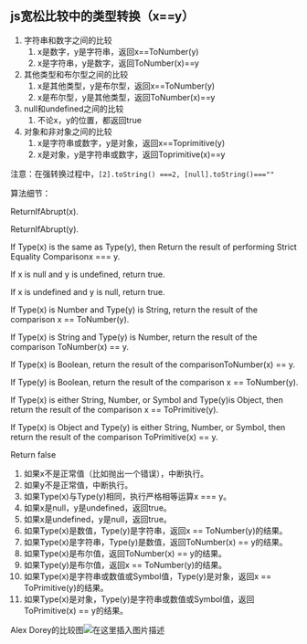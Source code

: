 ﻿## js宽松比较中的类型转换（x==y）

1. 字符串和数字之间的比较
   1. x是数字，y是字符串，返回x==ToNumber(y)
   2. x是字符串，y是数字，返回ToNumber(x)==y
2. 其他类型和布尔型之间的比较
   1. x是其他类型，y是布尔型，返回x==ToNumber(y)
   2. x是布尔型，y是其他类型，返回ToNumber(x)==y
3. null和undefined之间的比较
   1. 不论x，y的位置，都返回true
4. 对象和非对象之间的比较
   1. x是字符串或数字，y是对象，返回x==Toprimitive(y)
   2. x是对象，y是字符串或数字，返回Toprimitive(x)==y


注意：在强转换过程中，`[2].toString() ===2, [null].toString()===""`

算法细节：

ReturnIfAbrupt(x).

ReturnIfAbrupt(y).

If Type(x) is the same as Type(y), then
Return the result of performing Strict Equality Comparisonx === y.

If x is null and y is undefined, return true.

If x is undefined and y is null, return true.

If Type(x) is Number and Type(y) is String,
return the result of the comparison x == ToNumber(y).

If Type(x) is String and Type(y) is Number,
return the result of the comparison ToNumber(x) == y.

If Type(x) is Boolean, return the result of the comparisonToNumber(x) == y.

If Type(y) is Boolean, return the result of the comparison x == ToNumber(y).

If Type(x) is either String, Number, or Symbol and Type(y)is Object, then
return the result of the comparison x == ToPrimitive(y).

If Type(x) is Object and Type(y) is either String, Number, or Symbol, then
return the result of the comparison ToPrimitive(x) == y.

Return false



1. 如果x不是正常值（比如抛出一个错误），中断执行。
2. 如果y不是正常值，中断执行。
3. 如果Type(x)与Type(y)相同，执行严格相等运算x === y。
4. 如果x是null，y是undefined，返回true。
5. 如果x是undefined，y是null，返回true。
6. 如果Type(x)是数值，Type(y)是字符串，返回x == ToNumber(y)的结果。
7. 如果Type(x)是字符串，Type(y)是数值，返回ToNumber(x) == y的结果。
8. 如果Type(x)是布尔值，返回ToNumber(x) == y的结果。
9. 如果Type(y)是布尔值，返回x == ToNumber(y)的结果。
10. 如果Type(x)是字符串或数值或Symbol值，Type(y)是对象，返回x == ToPrimitive(y)的结果。
11. 如果Type(x)是对象，Type(y)是字符串或数值或Symbol值，返回ToPrimitive(x) == y的结果。

Alex Dorey的比较图![在这里插入图片描述](https://img-blog.csdnimg.cn/20200306234312567.png?x-oss-process=image/watermark,type_ZmFuZ3poZW5naGVpdGk,shadow_10,text_aHR0cHM6Ly9ibG9nLmNzZG4ubmV0L2xpdWFybXlsaXU=,size_16,color_FFFFFF,t_70)
